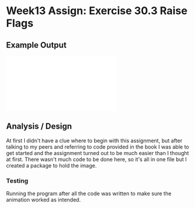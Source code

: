 # Week13 Assign: Exercise 30.3 Raise Flags 

## Example Output

![Sample Output](README.MD)

## Analysis / Design

At first I didn't have a clue where to begin with this assignment, but after talking to my peers and referring to code provided in the book I was able to get started and the assignment turned out to be much easier than I thought at first. There wasn't much code to be done here, so it's all in one file but I created a package to hold the image.

### Testing 

Running the program after all the code was written to make sure the animation worked as intended.
